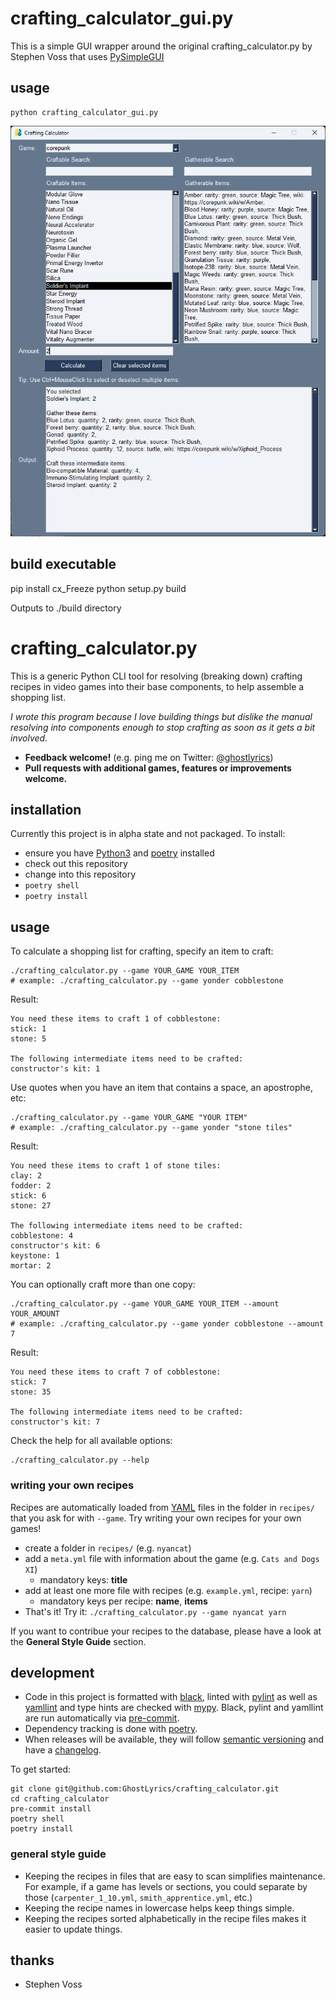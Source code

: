 # crafting_calculator_gui.py

This is a simple GUI wrapper around the original crafting_calculator.py by Stephen Voss that uses [PySimpleGUI](https://www.pysimplegui.org/en/latest/)

## usage

```shell
python crafting_calculator_gui.py
```
<img src="./images/gui.png">

## build executable
pip install cx_Freeze
python setup.py build

Outputs to ./build directory

# crafting_calculator.py

This is a generic Python CLI tool for resolving (breaking down) crafting
recipes in video games into their base components, to help assemble a shopping
list.

*I wrote this program because I love building things but dislike the
manual resolving into components enough to stop crafting as soon as it gets
a bit involved.*

- **Feedback welcome!** (e.g. ping me on Twitter: [@ghostlyrics][])
- **Pull requests with additional games, features or improvements welcome.**

[@ghostlyrics]: https://twitter.com/ghostlyrics

## installation

Currently this project is in alpha state and not packaged. To install:

- ensure you have [Python3][] and [poetry][] installed
- check out this repository
- change into this repository
- `poetry shell`
- `poetry install`

[Python3]: https://www.python.org/
[poetry]: https://python-poetry.org/

## usage

To calculate a shopping list for crafting, specify an item to craft:

```shell
./crafting_calculator.py --game YOUR_GAME YOUR_ITEM
# example: ./crafting_calculator.py --game yonder cobblestone
```

Result:

```text
You need these items to craft 1 of cobblestone:
stick: 1
stone: 5

The following intermediate items need to be crafted:
constructor's kit: 1
```

Use quotes when you have an item that contains a space, an apostrophe, etc:

```shell
./crafting_calculator.py --game YOUR_GAME "YOUR ITEM"
# example: ./crafting_calculator.py --game yonder "stone tiles"
```

Result:

```text
You need these items to craft 1 of stone tiles:
clay: 2
fodder: 2
stick: 6
stone: 27

The following intermediate items need to be crafted:
cobblestone: 4
constructor's kit: 6
keystone: 1
mortar: 2
```

You can optionally craft more than one copy:

```shell
./crafting_calculator.py --game YOUR_GAME YOUR_ITEM --amount YOUR_AMOUNT
# example: ./crafting_calculator.py --game yonder cobblestone --amount 7
```

Result:

```text
You need these items to craft 7 of cobblestone:
stick: 7
stone: 35

The following intermediate items need to be crafted:
constructor's kit: 7
```

Check the help for all available options:

```shell
./crafting_calculator.py --help
```

### writing your own recipes
Recipes are automatically loaded from [YAML][] files in the folder in `recipes/`
that you ask for with `--game`. Try writing your own recipes for your own games!

- create a folder in `recipes/` (e.g. `nyancat`)
- add a `meta.yml` file with information about the game (e.g. `Cats and Dogs XI`)
    - mandatory keys: **title**
- add at least one more file with recipes (e.g. `example.yml`, recipe: `yarn`)
    - mandatory keys per recipe: **name**, **items**
- That's it! Try it: `./crafting_calculator.py --game nyancat yarn`

[YAML]: https://docs.ansible.com/ansible/latest/reference_appendices/YAMLSyntax.html

If you want to contribue your recipes to the database, please have a look at
the **General Style Guide** section.

## development
- Code in this project is formatted with [black][], linted with [pylint][] as well as [yamllint][] and
  type hints are checked with [mypy][]. Black, pylint and yamllint are run automatically via [pre-commit][].
- Dependency tracking is done with [poetry][].
- When releases will be available, they will follow [semantic versioning][]
  and have a [changelog][].

[black]: https://github.com/psf/black
[pylint]: https://github.com/PyCQA/pylint
[mypy]: https://github.com/python/mypy
[semantic versioning]: https://semver.org/
[changelog]: https://keepachangelog.com/
[yamllint]: https://github.com/adrienverge/yamllint
[pre-commit]: https://github.com/pre-commit/pre-commit

To get started:

```shell
git clone git@github.com:GhostLyrics/crafting_calculator.git
cd crafting_calculator
pre-commit install
poetry shell
poetry install
```

### general style guide
- Keeping the recipes in files that are easy to scan simplifies maintenance.
  For example, if a game has levels or sections, you could separate by those
  (`carpenter_1_10.yml`, `smith_apprentice.yml`, etc.)
- Keeping the recipe names in lowercase helps keep things simple.
- Keeping the recipes sorted alphabetically in the recipe files makes it easier
  to update things.

## thanks
- Stephen Voss
